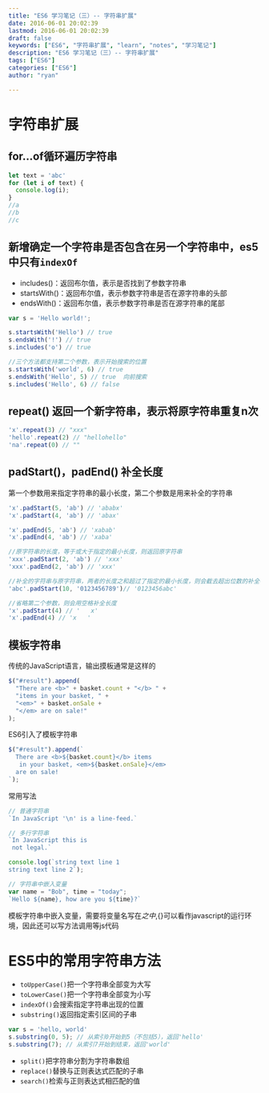 ```yaml
---
title: "ES6 学习笔记（三）-- 字符串扩展"
date: 2016-06-01 20:02:39
lastmod: 2016-06-01 20:02:39
draft: false
keywords: ["ES6", "字符串扩展", "learn", "notes", "学习笔记"]
description: "ES6 学习笔记（三）-- 字符串扩展"
tags: ["ES6"]
categories: ["ES6"]
author: "ryan"

---
```


# 字符串扩展

## for...of循环遍历字符串

```javascript
let text = 'abc'
for (let i of text) {
  console.log(i);
}
//a
//b
//c
```

## 新增确定一个字符串是否包含在另一个字符串中，es5中只有`indexOf`

- includes()：返回布尔值，表示是否找到了参数字符串
- startsWith()：返回布尔值，表示参数字符串是否在源字符串的头部
- endsWith()：返回布尔值，表示参数字符串是否在源字符串的尾部

```javascript
var s = 'Hello world!';

s.startsWith('Hello') // true
s.endsWith('!') // true
s.includes('o') // true

//三个方法都支持第二个参数，表示开始搜索的位置
s.startsWith('world', 6) // true
s.endsWith('Hello', 5) // true  向前搜索
s.includes('Hello', 6) // false
```

## repeat() 返回一个新字符串，表示将原字符串重复n次

```javascript
'x'.repeat(3) // "xxx"
'hello'.repeat(2) // "hellohello"
'na'.repeat(0) // ""
```

## padStart()，padEnd() 补全长度

第一个参数用来指定字符串的最小长度，第二个参数是用来补全的字符串

```javascript
'x'.padStart(5, 'ab') // 'ababx'
'x'.padStart(4, 'ab') // 'abax'

'x'.padEnd(5, 'ab') // 'xabab'
'x'.padEnd(4, 'ab') // 'xaba'

//原字符串的长度，等于或大于指定的最小长度，则返回原字符串
'xxx'.padStart(2, 'ab') // 'xxx'
'xxx'.padEnd(2, 'ab') // 'xxx'

//补全的字符串与原字符串，两者的长度之和超过了指定的最小长度，则会截去超出位数的补全字符串
'abc'.padStart(10, '0123456789')// '0123456abc'

//省略第二个参数，则会用空格补全长度
'x'.padStart(4) // '   x'
'x'.padEnd(4) // 'x   '
```

## 模板字符串

传统的JavaScript语言，输出摸板通常是这样的
```javascript
$("#result").append(
  "There are <b>" + basket.count + "</b> " +
  "items in your basket, " +
  "<em>" + basket.onSale +
  "</em> are on sale!"
);
```
ES6引入了模板字符串
```javascript
$("#result").append(`
  There are <b>${basket.count}</b> items
   in your basket, <em>${basket.onSale}</em>
  are on sale!
`);
```
常用写法
```javascript
// 普通字符串
`In JavaScript '\n' is a line-feed.`

// 多行字符串
`In JavaScript this is
 not legal.`

console.log(`string text line 1
string text line 2`);

// 字符串中嵌入变量
var name = "Bob", time = "today";
`Hello ${name}, how are you ${time}?`
```
模板字符串中嵌入变量，需要将变量名写在${}之中,${}可以看作javascript的运行环境，因此还可以写方法调用等js代码

# ES5中的常用字符串方法

- `toUpperCase()`把一个字符串全部变为大写
- `toLowerCase()`把一个字符串全部变为小写
- `indexOf()`会搜索指定字符串出现的位置
- `substring()`返回指定索引区间的子串

```javascript
var s = 'hello, world'
s.substring(0, 5); // 从索引0开始到5（不包括5），返回'hello'
s.substring(7); // 从索引7开始到结束，返回'world'
```
- `split()`把字符串分割为字符串数组
- `replace()`替换与正则表达式匹配的子串
- `search()`检索与正则表达式相匹配的值
